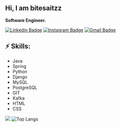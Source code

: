 
## Hi, I am bitesaitzz
**Software Engineer.**

[![Linkedin Badge](https://img.shields.io/badge/-LinkedIn-blue?style=flat-square&logo=Linkedin&logoColor=white&link=https://www.linkedin.com/in/aliaksandr-shydlouski-9119442a3/)](https://www.linkedin.com/in/aliaksandr-shydlouski-9119442a3/)
[![Instagram Badge](https://img.shields.io/badge/-Instagram-e4405f?style=flat-square&logo=Instagram&logoColor=white&link=https://www.instagram.com/_shydlovskij_/profilecard/?igsh=MXY1N2JqaWUxOWoycQ%3D%3D)](https://www.instagram.com/_shydlovskij_/profilecard/?igsh=MXY1N2JqaWUxOWoycQ%3D%3D)
[![Gmail Badge](https://img.shields.io/badge/-Gmail-d14836?style=flat-square&logo=Gmail&logoColor=white&link=mail@shidloalex@gmail.com)](mailto:mail@shidloalex@gmail.com)

## ⚡ Skills:
- Java
- Spring
- Python
- Django
- MySQL
- PostgreSQL
- GIT
- Kafka
- HTML
- CSS
  

![](https://leetcard.jacoblin.cool/bitesait?border=0&radius=20)
![Top Langs](https://github-readme-stats.vercel.app/api/top-langs/?username=bitesaitzz&layout=compact&title_color=007bff&text_color=e7e7e7&icon_color=007bff&bg_color=171c28)

